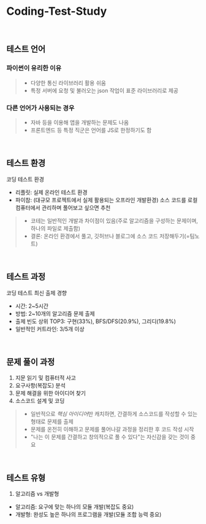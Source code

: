 
# Coding-Test-Study

<br>

## **테스트 언어**
### 파이썬이 유리한 이유
> - 다양한 통신 라이브러리 활용 쉬움
> - 특정 서버에 요청 및 불러오는 json 작업이 표준 라이브러리로 제공  

### 다른 언어가 사용되는 경우
> - 자바 등을 이용해 앱을 개발하는 문제도 나옴
> - 프론트엔드 등 특정 직군은 언어를 JS로 한정하기도 함

<br>

## **테스트 환경**
 코딩 테스트 환경
- 리플릿: 실제 온라인 테스트 환경
- 파이참: (대규모 프로젝트에서 실제 활용되는 오프라인 개발환경) 소스 코드를 로컬 컴퓨터에서 관리하며 풀어보고 싶으면 추천
> - 코테는 일반적인 개발과 차이점이 있음(주로 알고리즘을 구성하는 문제이며, 하나의 파일로 제출함)
> - 결론: 온라인 환경에서 풀고, 깃허브나 블로그에 소스 코드 저장해두기(=팀노트)


<br>

## **테스트 과정**
코딩 테스트 최신 출제 경향
- 시간: 2~5시간
- 방법: 2~10개의 알고리즘 문제 출제
- 출제 빈도 상위 TOP3: 구현(33%), BFS/DFS(20.9%), 그리디(19.8%)
- 일반적인 커트라인: 3/5개 이상

<br>

## **문제 풀이 과정**
1. 지문 읽기 및 컴퓨터적 사고
2. 요구사항(복잡도) 분석
3. 문제 해결을 위한 아이디어 찾기
4. 소스코드 설계 및 코딩
> - 일반적으로 *핵심 아이디어*만 캐치하면, 간결하게 소스코드를 작성할 수 있는 형태로 문제를 출제  
> - 문제를 온전히 이해하고 문제를 풀어나갈 과정을 정리한 후 코드 작성 시작
> - "나는 이 문제를 간결하고 창의적으로 풀 수 있다"는 자신감을 갖는 것이 중요

<br>

## **테스트 유형**
1. 알고리즘 vs 개발형
- 알고리즘: 요구에 맞는 하나의 모듈 개발(복잡도 중요)
- 개발형: 완성도 높은 하나의 프로그램을 개발(모듈 조합 능력 중요)
